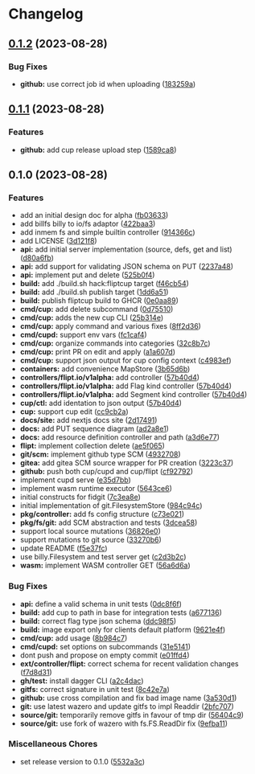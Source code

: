 # Changelog

## [0.1.2](https://github.com/flipt-io/cup/compare/v0.1.1...v0.1.2) (2023-08-28)


### Bug Fixes

* **github:** use correct job id when uploading ([183259a](https://github.com/flipt-io/cup/commit/183259a61c6c453d3f9d4954cfad3c7a174e6baa))

## [0.1.1](https://github.com/flipt-io/cup/compare/v0.1.0...v0.1.1) (2023-08-28)


### Features

* **github:** add cup release upload step ([1589ca8](https://github.com/flipt-io/cup/commit/1589ca8e0dcdcc846c3ec00b3d7c6b686b804782))

## 0.1.0 (2023-08-28)


### Features

* add an initial design doc for alpha ([fb03633](https://github.com/flipt-io/cup/commit/fb03633dcd048235376e5a752e8589ad32c872d8))
* add billfs billy to io/fs adaptor ([422baa3](https://github.com/flipt-io/cup/commit/422baa3d234875a6a94dc90d2f2a212535b0bc8f))
* add inmem fs and simple builtin controller ([914366c](https://github.com/flipt-io/cup/commit/914366c6e90bd3082760701fe0fc20d164ca154d))
* add LICENSE ([3d121f8](https://github.com/flipt-io/cup/commit/3d121f836b0f30eee13695ba68853c6748404ab6))
* **api:** add initial server implementation (source, defs, get and list) ([d80a6fb](https://github.com/flipt-io/cup/commit/d80a6fb97ca66e76b623f1893460f07507d4862d))
* **api:** add support for validating JSON schema on PUT ([2237a48](https://github.com/flipt-io/cup/commit/2237a48e1bac4ad1cce49854cdf0f8018ec95542))
* **api:** implement put and delete ([525b0f4](https://github.com/flipt-io/cup/commit/525b0f4f20be677d92aebf9458b98ee3b7c4445f))
* **build:** add ./build.sh hack:fliptcup target ([f46cb54](https://github.com/flipt-io/cup/commit/f46cb540dd263d67138cf0b9e7bbe7cbd99403d4))
* **build:** add ./build.sh publish target ([1dd6a51](https://github.com/flipt-io/cup/commit/1dd6a51e109f6ea494bf479adc9b7e2a76e4b900))
* **build:** publish fliptcup build to GHCR ([0e0aa89](https://github.com/flipt-io/cup/commit/0e0aa899cd7afea3019ebacdd3e8fd0862b13c0b))
* **cmd/cup:** add delete subcommand ([0d75510](https://github.com/flipt-io/cup/commit/0d7551091bc747edadd07f742d3b22af26f9d2a5))
* **cmd/cup:** adds the new cup CLI ([25b314e](https://github.com/flipt-io/cup/commit/25b314eee73c752e67fbe15349590a04c814932b))
* **cmd/cup:** apply command and various fixes ([8ff2d36](https://github.com/flipt-io/cup/commit/8ff2d36ae0974c5bd1e9ef472cad39a1767058e4))
* **cmd/cupd:** support env vars ([fc1caf4](https://github.com/flipt-io/cup/commit/fc1caf4cf27c215d008b4aa3a8b883e1399d486f))
* **cmd/cup:** organize commands into categories ([32c8b7c](https://github.com/flipt-io/cup/commit/32c8b7c4a600caefff97f25f12e488f5f6258e44))
* **cmd/cup:** print PR on edit and apply ([a1a607d](https://github.com/flipt-io/cup/commit/a1a607df3b273c21ab721a9e32800e6e2cf25990))
* **cmd/cup:** support json output for cup config context ([c4983ef](https://github.com/flipt-io/cup/commit/c4983efbd20e3bed561ae789c0148c8de11ad1df))
* **containers:** add convenience MapStore ([3b65d6b](https://github.com/flipt-io/cup/commit/3b65d6bffe652af2ec25a83598515ddad5344170))
* **controllers/flipt.io/v1alpha:** add controller ([57b40d4](https://github.com/flipt-io/cup/commit/57b40d4cfeb0ffed805a8ddce7410f5c6f991e38))
* **controllers/flipt.io/v1alpha:** add Flag kind controller ([57b40d4](https://github.com/flipt-io/cup/commit/57b40d4cfeb0ffed805a8ddce7410f5c6f991e38))
* **controllers/flipt.io/v1alpha:** add Segment kind controller ([57b40d4](https://github.com/flipt-io/cup/commit/57b40d4cfeb0ffed805a8ddce7410f5c6f991e38))
* **cup/ctl:** add identation to json output ([57b40d4](https://github.com/flipt-io/cup/commit/57b40d4cfeb0ffed805a8ddce7410f5c6f991e38))
* **cup:** support cup edit ([cc9cb2a](https://github.com/flipt-io/cup/commit/cc9cb2af54a61ea4a278443ab69405e59f99be36))
* **docs/site:** add nextjs docs site ([2d17491](https://github.com/flipt-io/cup/commit/2d174918184a18481a3ac28ae92b942169a30310))
* **docs:** add PUT sequence diagram ([ad2a8e1](https://github.com/flipt-io/cup/commit/ad2a8e10678a4fab5ae1f14ef432013d05a09cda))
* **docs:** add resource definition controller and path ([a3d6e77](https://github.com/flipt-io/cup/commit/a3d6e779a3fdbe3ea5a72f4e85048405a22ae322))
* **flipt:** implement collection delete ([ae5f065](https://github.com/flipt-io/cup/commit/ae5f065606a3379039bed860583f928c1153c308))
* **git/scm:** implement github type SCM ([4932708](https://github.com/flipt-io/cup/commit/493270867591abc0eb8004c0f150fe019c7fca5f))
* **gitea:** add gitea SCM source wrapper for PR creation ([3223c37](https://github.com/flipt-io/cup/commit/3223c371a261e5085138c9d18b60fb8400fe71eb))
* **github:** push both cup/cupd and cup/flipt ([cf92792](https://github.com/flipt-io/cup/commit/cf92792ebe5e9351951c5cbd8ddba7b1ddbbba93))
* implement cupd serve ([e35d7bb](https://github.com/flipt-io/cup/commit/e35d7bb05733861fcd01f6c1fb1eb81c713e492c))
* implement wasm runtime executor ([5643ce6](https://github.com/flipt-io/cup/commit/5643ce653904be34c37a6c2f5386f301d758240a))
* initial constructs for fidgit ([7c3ea8e](https://github.com/flipt-io/cup/commit/7c3ea8ec5adf5bcc6740a16974f32ec94f902cb3))
* initial implementation of git.FilesystemStore ([984c94c](https://github.com/flipt-io/cup/commit/984c94c17924cf8ce515ea018803c161f8b75f28))
* **pkg/controller:** add fs config structure ([c73e021](https://github.com/flipt-io/cup/commit/c73e021fc161f4241eee23765075367df97069d8))
* **pkg/fs/git:** add SCM abstraction and tests ([3dcea58](https://github.com/flipt-io/cup/commit/3dcea58313aec5b5b68405660cf8c9310f4de90c))
* support local source mutations ([36826e0](https://github.com/flipt-io/cup/commit/36826e0018557ea7d831b79e3d68dc3b361678e5))
* support mutations to git source ([33270b6](https://github.com/flipt-io/cup/commit/33270b6c1f0be25b9b27903949f7840c8dcdae17))
* update README ([f5e37fc](https://github.com/flipt-io/cup/commit/f5e37fc5dcfe68ad5fcf5163836f8e656542309d))
* use billy.Filesystem and test server get ([c2d3b2c](https://github.com/flipt-io/cup/commit/c2d3b2cb67dd549763b96f2743e193c149313e34))
* **wasm:** implement WASM controller GET ([56a6d6a](https://github.com/flipt-io/cup/commit/56a6d6a8dc6e2dea70afba94f1b0905dd6862744))


### Bug Fixes

* **api:** define a valid schema in unit tests ([0dc8f6f](https://github.com/flipt-io/cup/commit/0dc8f6f21a156e0bf22da61052602ba7e3a8f37b))
* **build:** add cup to path in base for integration tests ([a677136](https://github.com/flipt-io/cup/commit/a6771364229448198ba24da9d7b81751c75cbd40))
* **build:** correct flag type json schema ([ddc98f5](https://github.com/flipt-io/cup/commit/ddc98f50c59f8a05bb748401568d793ca7b3c930))
* **build:** image export only for clients default platform ([9621e4f](https://github.com/flipt-io/cup/commit/9621e4f51b9da1c5483f33b5ac725a54c3ac5f06))
* **cmd/cup:** add usage ([8b984c7](https://github.com/flipt-io/cup/commit/8b984c76a5b48242b6f44d3758b73821c44f16cb))
* **cmd/cupd:** set options on subcommands ([31e5141](https://github.com/flipt-io/cup/commit/31e5141a2ee66a6627fe628513dd9d58d79fbac9))
* dont push and propose on empty commit ([e01ffd4](https://github.com/flipt-io/cup/commit/e01ffd41d60a32a6fbc9ee47ac3a4c79044fdaf1))
* **ext/controller/flipt:** correct schema for recent validation changes ([f7d8d31](https://github.com/flipt-io/cup/commit/f7d8d31061581b7bc9a9e99b35debd0d03961470))
* **gh/test:** install dagger CLI ([a2c4dac](https://github.com/flipt-io/cup/commit/a2c4dac0112d68114007e8096cca8bbc8a17aeb6))
* **gitfs:** correct signature in unit test ([8c42e7a](https://github.com/flipt-io/cup/commit/8c42e7a1c28ee620a524be013f5e5a3b194e9dd5))
* **github:** use cross compilation and fix bad image name ([3a530d1](https://github.com/flipt-io/cup/commit/3a530d18bb0dcddbae11ea838c026f985d46b162))
* **git:** use latest wazero and update gitfs to impl Readdir ([2bfc707](https://github.com/flipt-io/cup/commit/2bfc707e4061837e982da37550db5a2abbcfffad))
* **source/git:** temporarily remove gitfs in favour of tmp dir ([56404c9](https://github.com/flipt-io/cup/commit/56404c9cbe871874fcfc3475ac756d561e137357))
* **source/git:** use fork of wazero with fs.FS.ReadDir fix ([9efba11](https://github.com/flipt-io/cup/commit/9efba11e2ce6353ace23c93615238806d8cfb0b8))


### Miscellaneous Chores

* set release version to 0.1.0 ([5532a3c](https://github.com/flipt-io/cup/commit/5532a3c7175998bf646d42cf898aa9f81919002d))
